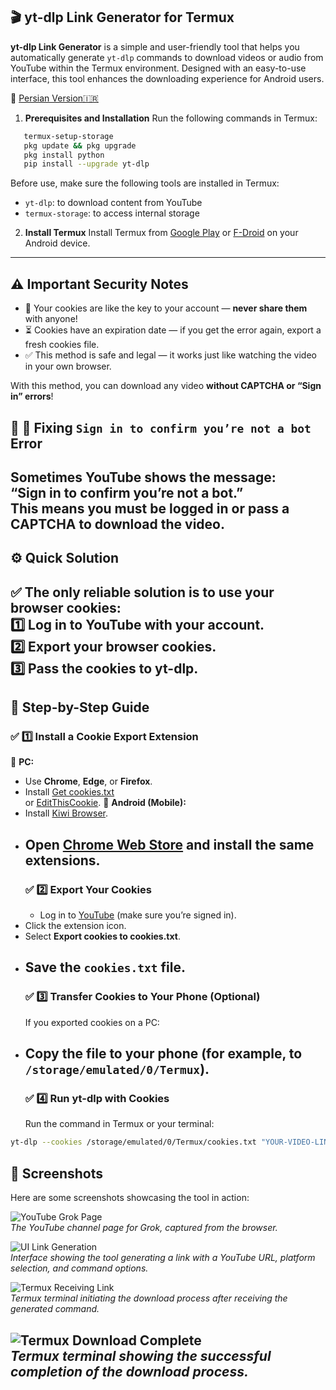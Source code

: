 ## 🎬 yt-dlp Link Generator for Termux

**yt-dlp Link Generator** is a simple and user-friendly tool that helps you automatically generate `yt-dlp` commands to download videos or audio from YouTube within the Termux environment. Designed with an easy-to-use interface, this tool enhances the downloading experience for Android users.

🔗 [Persian Version🇮🇷](README.fa.md)

1. **Prerequisites and Installation**
Run the following commands in Termux:
```bash
   termux-setup-storage
   pkg update && pkg upgrade
   pkg install python
   pip install --upgrade yt-dlp
```
Before use, make sure the following tools are installed in Termux:

- `yt-dlp`: to download content from YouTube 
- `termux-storage`: to access internal storage
2. **Install Termux**
  Install Termux from [Google Play](https://play.google.com/store/apps/details?id=com.termux) or [F-Droid](https://f-droid.org/packages/com.termux/) on your Android device.
  ---
## ⚠️ Important Security Notes
- 🔑 Your cookies are like the key to your account — **never share them** with anyone!
- ⏳ Cookies have an expiration date — if you get the error again, export a fresh cookies file.
- ✅ This method is safe and legal — it works just like watching the video in your own browser.

With this method, you can download any video **without CAPTCHA or “Sign in” errors**!

## 📌 🚩 Fixing `Sign in to confirm you’re not a bot` Error
Sometimes YouTube shows the message:  
**“Sign in to confirm you’re not a bot.”**  
This means you must be logged in or pass a CAPTCHA to download the video.
---
## ⚙️ Quick Solution
✅ The only reliable solution is to use your browser cookies:  
1️⃣ Log in to YouTube with your account.  
2️⃣ Export your browser cookies.  
3️⃣ Pass the cookies to yt-dlp.
---
## 🧩 Step-by-Step Guide
### ✅ 1️⃣ Install a Cookie Export Extension
🔹 **PC:**  
- Use **Chrome**, **Edge**, or **Firefox**.  
- Install [Get cookies.txt](https://chrome.google.com/webstore/detail/get-cookiestxt/hnimpnehoodheedghdeeijklkeaacjfo)  
  or [EditThisCookie](https://chrome.google.com/webstore/detail/editthiscookie/fngmhnnpilhplaeedifhccceomclgfbg).
  🔹 **Android (Mobile):**  
- Install [Kiwi Browser](https://play.google.com/store/apps/details?id=com.kiwibrowser.browser).  
- Open [Chrome Web Store](https://chrome.google.com/webstore) and install the same extensions.
  ---
  ### ✅ 2️⃣ Export Your Cookies
  - Log in to [YouTube](https://youtube.com) (make sure you’re signed in).
- Click the extension icon.
- Select **Export cookies to cookies.txt**.
- Save the `cookies.txt` file.
  ---
  ### ✅ 3️⃣ Transfer Cookies to Your Phone (Optional)
  If you exported cookies on a PC:
- Copy the file to your phone (for example, to `/storage/emulated/0/Termux`).
  ---
  ### ✅ 4️⃣ Run yt-dlp with Cookies
  Run the command in Termux or your terminal:

```bash
yt-dlp --cookies /storage/emulated/0/Termux/cookies.txt "YOUR-VIDEO-LINK" --merge-output-format mp4
```
## 📸 Screenshots
Here are some screenshots showcasing the tool in action:

![YouTube Grok Page](screenshots/IMG_2025-06-10-08-59-29-min.jpg)  
*The YouTube channel page for Grok, captured from the browser.*

![UI Link Generation](screenshots/IMG_2025-06-10-09-10-04-min.jpg)  
*Interface showing the tool generating a link with a YouTube URL, platform selection, and command options.*

![Termux Receiving Link](screenshots/IMG_2025-06-10-09-10-22-min.jpg)  
*Termux terminal initiating the download process after receiving the generated command.*

![Termux Download Complete](screenshots/IMG_2025-06-10-09-11-05-min.jpg)  
*Termux terminal showing the successful completion of the download process.*
---
